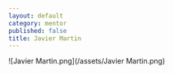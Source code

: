 ```yaml
---
layout: default
category: mentor
published: false
title: Javier Martin
---
```


![Javier Martin.png](/assets/Javier Martin.png)
